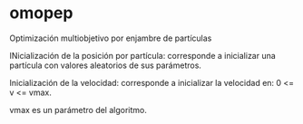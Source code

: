omopep
======

Optimización multiobjetivo por enjambre de partículas



INicialización de la posición por partícula: corresponde a inicializar una partícula con valores aleatorios de sus parámetros.

Inicialización de la velocidad: corresponde a inicializar la velocidad en: 0 <= v <= vmax.

vmax es un parámetro del algoritmo.


